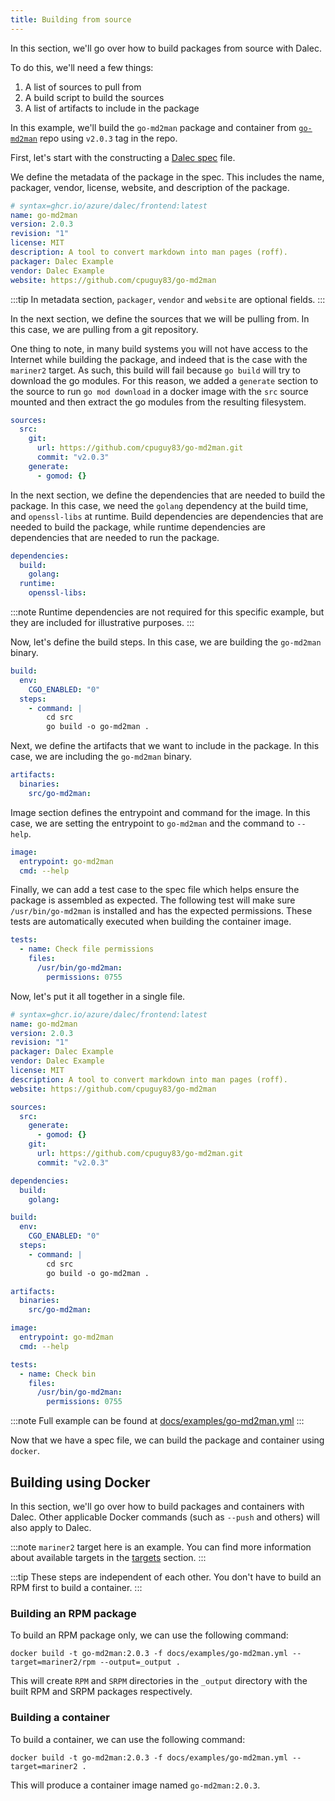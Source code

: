 ```yaml
---
title: Building from source
---
```


In this section, we'll go over how to build packages from source with Dalec.

To do this, we'll need a few things:

1. A list of sources to pull from
2. A build script to build the sources
3. A list of artifacts to include in the package

In this example, we'll build the `go-md2man` package and container from [`go-md2man`](https://github.com/cpuguy83/go-md2man) repo using `v2.0.3` tag in the repo.

First, let's start with the constructing a [Dalec spec](spec.md) file.

We define the metadata of the package in the spec. This includes the name, packager, vendor, license, website, and description of the package.

```yaml
# syntax=ghcr.io/azure/dalec/frontend:latest
name: go-md2man
version: 2.0.3
revision: "1"
license: MIT
description: A tool to convert markdown into man pages (roff).
packager: Dalec Example
vendor: Dalec Example
website: https://github.com/cpuguy83/go-md2man
```

:::tip
In metadata section, `packager`, `vendor` and `website` are optional fields.
:::

In the next section, we define the sources that we will be pulling from. In this case, we are pulling from a git repository.

One thing to note, in many build systems you will not have access to the Internet while building the package, and indeed that is the case with the `mariner2` target. As such, this build will fail because `go build` will try to download the go modules. For this reason, we added a `generate` section to the source to run `go mod download` in a docker image with the `src` source mounted and then extract the go modules from the resulting filesystem.

```yaml
sources:
  src:
    git:
      url: https://github.com/cpuguy83/go-md2man.git
      commit: "v2.0.3"
    generate:
      - gomod: {}
```

In the next section, we define the dependencies that are needed to build the package. In this case, we need the `golang` dependency at the build time, and `openssl-libs` at runtime. Build dependencies are dependencies that are needed to build the package, while runtime dependencies are dependencies that are needed to run the package.

```yaml
dependencies:
  build:
    golang:
  runtime:
    openssl-libs:
```

:::note
Runtime dependencies are not required for this specific example, but they are included for illustrative purposes.
:::

Now, let's define the build steps. In this case, we are building the `go-md2man` binary.

```yaml
build:
  env:
    CGO_ENABLED: "0"
  steps:
    - command: |
        cd src
        go build -o go-md2man .
```

Next, we define the artifacts that we want to include in the package. In this case, we are including the `go-md2man` binary.

```yaml
artifacts:
  binaries:
    src/go-md2man:
```

Image section defines the entrypoint and command for the image. In this case, we are setting the entrypoint to `go-md2man` and the command to `--help`.

```yaml
image:
  entrypoint: go-md2man
  cmd: --help
```

Finally, we can add a test case to the spec file which helps ensure the package is assembled as expected. The following test will make sure `/usr/bin/go-md2man` is installed and has the expected permissions. These tests are automatically executed when building the container image.

```yaml
tests:
  - name: Check file permissions
    files:
      /usr/bin/go-md2man:
        permissions: 0755
```

Now, let's put it all together in a single file.

```yaml
# syntax=ghcr.io/azure/dalec/frontend:latest
name: go-md2man
version: 2.0.3
revision: "1"
packager: Dalec Example
vendor: Dalec Example
license: MIT
description: A tool to convert markdown into man pages (roff).
website: https://github.com/cpuguy83/go-md2man

sources:
  src:
    generate:
      - gomod: {}
    git:
      url: https://github.com/cpuguy83/go-md2man.git
      commit: "v2.0.3"

dependencies:
  build:
    golang:

build:
  env:
    CGO_ENABLED: "0"
  steps:
    - command: |
        cd src
        go build -o go-md2man .

artifacts:
  binaries:
    src/go-md2man:

image:
  entrypoint: go-md2man
  cmd: --help

tests:
  - name: Check bin
    files:
      /usr/bin/go-md2man:
        permissions: 0755
```

:::note
Full example can be found at [docs/examples/go-md2man.yml](https://github.com/Azure/dalec/blob/main/docs/examples/go-md2man.yml)
:::

Now that we have a spec file, we can build the package and container using `docker`.

## Building using Docker

In this section, we'll go over how to build packages and containers with Dalec. Other applicable Docker commands (such as `--push` and others) will also apply to Dalec.

:::note
`mariner2` target here is an example. You can find more information about available targets in the [targets](targets.md) section.
:::

:::tip
These steps are independent of each other. You don't have to build an RPM first to build a container.
:::

### Building an RPM package

To build an RPM package only, we can use the following command:

```shell
docker build -t go-md2man:2.0.3 -f docs/examples/go-md2man.yml --target=mariner2/rpm --output=_output .
```

This will create `RPM` and `SRPM` directories in the `_output` directory with the built RPM and SRPM packages respectively.

### Building a container

To build a container, we can use the following command:

```shell
docker build -t go-md2man:2.0.3 -f docs/examples/go-md2man.yml --target=mariner2 .
```

This will produce a container image named `go-md2man:2.0.3`.
